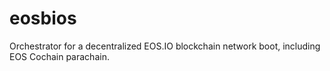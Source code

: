 # eosbios
Orchestrator for a decentralized EOS.IO blockchain network boot, including EOS Cochain parachain.
